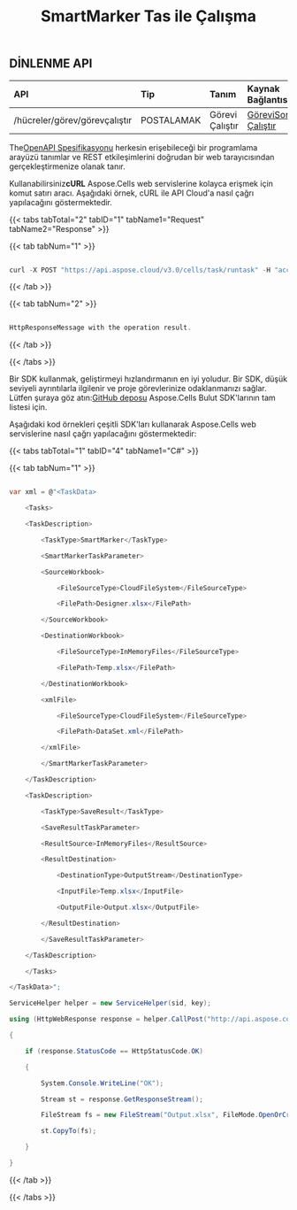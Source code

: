﻿---
title: SmartMarker Tas ile Çalışma
type: docs
url: /tr/tasks/smartmarker/
aliases: [/working-with-smartmarker-task/]
keywords: REST API, task, save result, spreadsheets, exce
description: "Cells. Excel için API Bulutu çalıştırın: akıllı işaretleyiciye görev desteği"
weight: 60
kwords: Excel, Office Bulut, REST API, Elektronik Tablo, PDF, CSV, Json, Markdown, SmartMarker Göreviyle Çalışma
---
## DİNLENME API

|**API**|**Tip**|**Tanım**|**Kaynak Bağlantısı**|
|:- |:- |:- |:- |
|/hücreler/görev/görevçalıştır|POSTALAMAK|Görevi Çalıştır|[GöreviSonradan Çalıştır](https://apireference.aspose.cloud/cells/#/Task/PostRunTask)|


 The[OpenAPI Spesifikasyonu](https://apireference.aspose.cloud/cells/#/Task/PostRunTask) herkesin erişebileceği bir programlama arayüzü tanımlar ve REST etkileşimlerini doğrudan bir web tarayıcısından gerçekleştirmenize olanak tanır.

 Kullanabilirsiniz**cURL** Aspose.Cells web servislerine kolayca erişmek için komut satırı aracı. Aşağıdaki örnek, cURL ile API Cloud'a nasıl çağrı yapılacağını göstermektedir.


{{< tabs tabTotal="2" tabID="1" tabName1="Request" tabName2="Response" >}}

{{< tab tabNum="1" >}}

```java

curl -X POST "https://api.aspose.cloud/v3.0/cells/task/runtask" -H "accept: application/json" -H "Content-Type: application/json" -H "x-aspose-client: Containerize.Swagger" -d "{<TaskData> <Tasks> <TaskDescription> <TaskType>SmartMarker</TaskType> <SmartMarkerTaskParameter> <SourceWorkbook> <FileSourceType>CloudFileSystem</FileSourceType> <FilePath>Designer.xlsx</FilePath> </SourceWorkbook> <DestinationWorkbook> <FileSourceType>InMemoryFiles</FileSourceType> <FilePath>Temp.xlsx</FilePath> </DestinationWorkbook> <xmlFile> <FileSourceType>CloudFileSystem</FileSourceType> <FilePath>DataSet.xml</FilePath> </xmlFile> </SmartMarkerTaskParameter> </TaskDescription> <TaskDescription> <TaskType>SaveResult</TaskType> <SaveResultTaskParameter> <ResultSource>InMemoryFiles</ResultSource> <ResultDestination> <DestinationType>OutputStream</DestinationType> <InputFile>Temp.xlsx</InputFile> <OutputFile>Output.xlsx</OutputFile> </ResultDestination> </SaveResultTaskParameter> </TaskDescription> </Tasks></TaskData>}"

```

{{< /tab >}}

{{< tab tabNum="2" >}}

```java

HttpResponseMessage with the operation result.

```

{{< /tab >}}

{{< /tabs >}}

 Bir SDK kullanmak, geliştirmeyi hızlandırmanın en iyi yoludur. Bir SDK, düşük seviyeli ayrıntılarla ilgilenir ve proje görevlerinize odaklanmanızı sağlar. Lütfen şuraya göz atın:[GitHub deposu](https://github.com/aspose-cells-cloud) Aspose.Cells Bulut SDK'larının tam listesi için.

Aşağıdaki kod örnekleri çeşitli SDK'ları kullanarak Aspose.Cells web servislerine nasıl çağrı yapılacağını göstermektedir:

{{< tabs tabTotal="1" tabID="4" tabName1="C#" >}}

{{< tab tabNum="1" >}}
```csharp

var xml = @"<TaskData>

    <Tasks>

    <TaskDescription>

        <TaskType>SmartMarker</TaskType>

        <SmartMarkerTaskParameter>

        <SourceWorkbook>

            <FileSourceType>CloudFileSystem</FileSourceType>

            <FilePath>Designer.xlsx</FilePath>

        </SourceWorkbook>

        <DestinationWorkbook>

            <FileSourceType>InMemoryFiles</FileSourceType>

            <FilePath>Temp.xlsx</FilePath>

        </DestinationWorkbook>

        <xmlFile>

            <FileSourceType>CloudFileSystem</FileSourceType>

            <FilePath>DataSet.xml</FilePath>

        </xmlFile>

        </SmartMarkerTaskParameter>

    </TaskDescription>

    <TaskDescription>

        <TaskType>SaveResult</TaskType>

        <SaveResultTaskParameter>

        <ResultSource>InMemoryFiles</ResultSource>

        <ResultDestination>

            <DestinationType>OutputStream</DestinationType>

            <InputFile>Temp.xlsx</InputFile>

            <OutputFile>Output.xlsx</OutputFile>

        </ResultDestination>

        </SaveResultTaskParameter>

    </TaskDescription>

    </Tasks>

</TaskData>";

ServiceHelper helper = new ServiceHelper(sid, key);

using (HttpWebResponse response = helper.CallPost("http://api.aspose.com/v3.0/cells/task/runtask", xml, "application/xml"))

{

    if (response.StatusCode == HttpStatusCode.OK)

    {

        System.Console.WriteLine("OK");

        Stream st = response.GetResponseStream();

        FileStream fs = new FileStream("Output.xlsx", FileMode.OpenOrCreate);

        st.CopyTo(fs);

    }

}

```
{{< /tab >}}

{{< /tabs >}}

